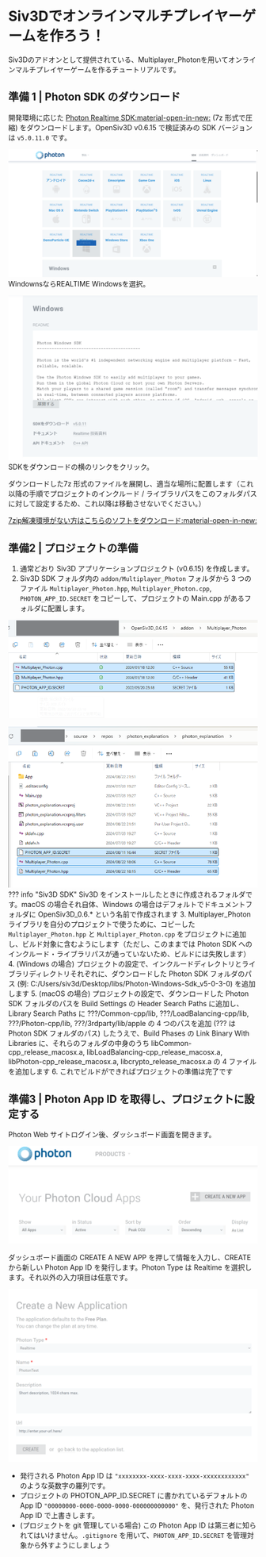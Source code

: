 # Siv3Dでオンラインマルチプレイヤーゲームを作ろう！
Siv3Dのアドオンとして提供されている、Multiplayer_Photonを用いてオンラインマルチプレイヤーゲームを作るチュートリアルです。

## 準備 1 | Photon SDK のダウンロード

開発環境に応じた [Photon Realtime SDK:material-open-in-new:](https://www.photonengine.com/ja-jp/sdks#realtime-cpp) (7z 形式で圧縮) をダウンロードします。OpenSiv3D v0.6.15 で検証済みの SDK バージョンは `v5.0.11.0` です。

![alt text](image.png)
WindownsならREALTIME Windowsを選択。

![SDKをダウンロード](image-1.png)
SDKをダウンロードの横のリンクをクリック。

ダウンロードした7z 形式のファイルを展開し、適当な場所に配置します（これ以降の手順でプロジェクトのインクルード / ライブラリパスをこのフォルダパスに対して設定するため、これ以降は移動させないでください。）

[7zip解凍環境がない方はこちらのソフトをダウンロード:material-open-in-new:](https://www.7-zip.org/)

## 準備2 | プロジェクトの準備
1. 通常どおり Siv3D アプリケーションプロジェクト (v0.6.15) を作成します。
2. Siv3D SDK フォルダ内の `addon/Multiplayer_Photon` フォルダから 3 つのファイル `Multiplayer_Photon.hpp`, `Multiplayer_Photon.cpp`, `PHOTON_APP_ID.SECRET` をコピーして、プロジェクトの Main.cpp があるフォルダに配置します。

![alt text](image-2.png)

![alt text](image-5.png)
??? info "Siv3D SDK"
    Siv3D をインストールしたときに作成されるフォルダです。macOS の場合それ自体、Windows の場合はデフォルトでドキュメントフォルダに OpenSiv3D_0.6.* という名前で作成されます
3. Multiplayer_Photon ライブラリを自分のプロジェクトで使うために、コピーした `Multiplayer_Photon.hpp` と `Multiplayer_Photon.cpp` をプロジェクトに追加し、ビルド対象に含むようにします（ただし、このままでは Photon SDK へのインクルード・ライブラリパスが通っていないため、ビルドには失敗します）
4. (Windows の場合) プロジェクトの設定で、インクルードディレクトリとライブラリディレクトリそれぞれに、ダウンロードした Photon SDK フォルダのパス (例: C:/Users/siv3d/Desktop/libs/Photon-Windows-Sdk_v5-0-3-0) を追加します
5. (macOS の場合) プロジェクトの設定で、ダウンロードした Photon SDK フォルダのパスを Build Settings の Header Search Paths に追加し、Library Search Paths に ???/Common-cpp/lib, ???/LoadBalancing-cpp/lib, ???/Photon-cpp/lib, ???/3rdparty/lib/apple の 4 つのパスを追加 (??? は Photon SDK フォルダのパス) したうえで、Build Phases の Link Binary With Libraries に、それらのフォルダの中身のうち libCommon-cpp_release_macosx.a, libLoadBalancing-cpp_release_macosx.a, libPhoton-cpp_release_macosx.a, libcrypto_release_macosx.a の 4 ファイルを追加します
6. これでビルドができればプロジェクトの準備は完了です



## 準備3 | Photon App ID を取得し、プロジェクトに設定する
Photon Web サイトログイン後、ダッシュボード画面を開きます。

![alt text](image-3.png)

ダッシュボード画面の CREATE A NEW APP を押して情報を入力し、CREATE から新しい Photon App ID を発行します。Photon Type は Realtime を選択します。それ以外の入力項目は任意です。

![alt text](image-4.png)

- 発行される Photon App ID は `"xxxxxxxx-xxxx-xxxx-xxxx-xxxxxxxxxxxx"` のような英数字の羅列です。
- プロジェクトの PHOTON_APP_ID.SECRET に書かれているデフォルトの App ID `"00000000-0000-0000-0000-000000000000"` を、発行された Photon App ID で上書きします。
- (プロジェクトを git 管理している場合) この Photon App ID は第三者に知られてはいけません。`.gitignore` を用いて、`PHOTON_APP_ID.SECRET` を管理対象から外すようにしましょう
